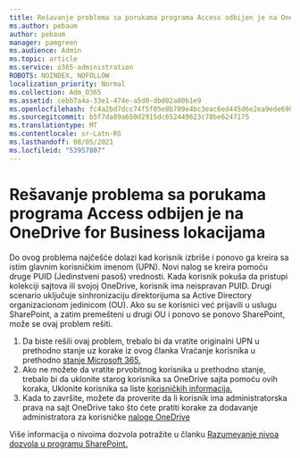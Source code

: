 ```yaml
---
title: Rešavanje problema sa porukama programa Access odbijen je na OneDrive for Business lokacijama
ms.author: pebaum
author: pebaum
manager: pamgreen
ms.audience: Admin
ms.topic: article
ms.service: o365-administration
ROBOTS: NOINDEX, NOFOLLOW
localization_priority: Normal
ms.collection: Adm_O365
ms.assetid: cebb7a4a-33e1-474e-a5d0-dbd02a80b1e9
ms.openlocfilehash: fc4a2bd7dcc74f5f05e8b709e4bc3eac6ed445d6e2ea9ede698abbc8667723ce
ms.sourcegitcommit: b5f7da89a650d2915dc652449623c78be6247175
ms.translationtype: MT
ms.contentlocale: sr-Latn-RS
ms.lasthandoff: 08/05/2021
ms.locfileid: "53957807"
---
```

# <a name="troubleshooting-access-denied-messages-to-onedrive-for-business-sites"></a>Rešavanje problema sa porukama programa Access odbijen je na OneDrive for Business lokacijama

Do ovog problema najčešće dolazi kad korisnik izbriše i ponovo ga kreira sa istim glavnim korisničkim imenom (UPN). Novi nalog se kreira pomoću druge PUID (Jedinstveni pasoš) vrednosti. Kada korisnik pokuša da pristupi kolekciji sajtova ili svojoj OneDrive, korisnik ima neispravan PUID. Drugi scenario uključuje sinhronizaciju direktorijuma sa Active Directory organizacionom jedinicom (OU). Ako su se korisnici već prijavili u uslugu SharePoint, a zatim premešteni u drugi OU i ponovo se ponovo SharePoint, može se ovaj problem rešiti.

1. Da biste rešili ovaj problem, trebalo bi da vratite originalni UPN u prethodno stanje uz korake iz ovog članka Vraćanje korisnika u prethodno [stanje Microsoft 365.](https://docs.microsoft.com/microsoft-365/admin/add-users/restore-user)
2. Ako ne možete da vratite prvobitnog korisnika u prethodno stanje, trebalo bi da uklonite starog korisnika sa OneDrive sajta pomoću ovih koraka, Uklonite korisnika sa liste [korisničkih informacija.]() 
3. Kada to završite, možete da proverite da li korisnik ima administratorska prava na sajt OneDrive tako što ćete pratiti korake za dodavanje administratora za korisničke [naloge OneDrive](https://docs.microsoft.com/sharepoint/manage-user-profiles)

Više informacija o nivoima dozvola potražite u članku [Razumevanje nivoa dozvola u programu SharePoint.](https://docs.microsoft.com/sharepoint/understanding-permission-levels)
